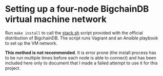 # Setting up a four-node BigchainDB virtual machine network

Run `make install` to call the [stack.sh](https://github.com/timathom/bigchaindb/blob/1cd5a99191060aaa507e74a55d0462a70421d027/pkg/scripts/stack.sh) script provided with the
official distribution of BigchainDB. The script runs Vagrant and an Ansible
playbook to set up the VM network.

**This method is not recommended**. It is error prone (the install process
has to be run multiple times before each node is able to connect) and has
been included here only to document that I made a failed attempt to use it
for this project.
